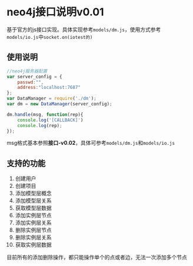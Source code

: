 # neo4j接口说明v0.01
基于官方的js接口实现。具体实现参考`models/dm.js`，使用方式参考`models/io.js`中`socket.on(iotest的)`

## 使用说明
```javascript
//neo4j服务器配置
var server_config = {
    passwd:"",
    address:"localhost:7687"
};
var DataManager = require('./dm');
var dm = new DataManager(server_config);

dm.handle(msg, function(rep){
    console.log('[CALLBACK]')
    console.log(rep);
});
```

msg格式基本参照**接口-v0.02**，具体可参考`models/dm.js`和`models/io.js`

## 支持的功能
1. 创建用户
2. 创建项目
3. 添加模型层概念
4. 添加模型层关系
5. 获取模型层数据
6. 添加实例层节点
7. 添加实例层关系
8. 删除实例层节点
9. 删除实例层关系
10. 获取实例层数据

目前所有的添加删除操作，都只能操作单个的点或者边，无法一次添加多个节点
